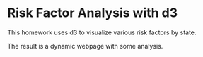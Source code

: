 # Risk Factor Analysis with d3

This homework uses d3 to visualize various risk factors by state.

The result is a dynamic webpage with some analysis.